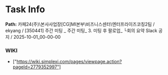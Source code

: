 # Task Info

**Path:** 카페24(주)\본사사업장\[CG]MI본부\비즈니스센터\엔터프라이즈코칭2팀 / ekyang / [350441] 주간 미팅 _ 주간 미팅_ 3. 미팅 후 팔로업_ └회의 요약 Slack 공지 / 2025-10-01_00-00-00

### WIKI
- ["https://wiki.simplexi.com/pages/viewpage.action?pageId=2779352997"]

